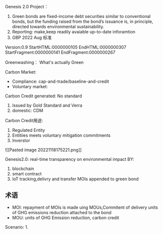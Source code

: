 
Genesis 2.0 Project：
1.  Green bonds are fixed-income debt securities similar to conventional bonds, but the funding raised from the bond’s issuance is, in principle, directed towards environmental sustainability.
2.  Reporting:  make,keep readily avaiable up-to-date inforamtion
3. GBP 2022 Aug 标准

Version:0.9 StartHTML:0000000105 EndHTML:0000000307 StartFragment:0000000141 EndFragment:0000000267

Greenwashing： What's actually Green

Carbon Market:
- Compliance: cap-and-trade/baseline-and-credit
- Voluntary market:

Carbon Credit generated: No standard
1. Issued by Gold Standard and Verra
2. domestic: CDM

Carbon Credit用途:
1. Regulated Entity
2. Entitiies meets voluntary mitigation commitments
3. Inverstor

![[Pasted image 20221118175221.png]]

Genesis2.0: real-time transparency on environmental impact BY:

1. blockchain
2. smart contract
3. IoT tracking,delivry and transfer MOIs appended to green bond

## 术语

- MOI:  repayment of MOIs is made uing MOUs,Commitent of delivery units of GHG emissions reduction attached to the bond
- MOU: units of GHG Emission reduction, carbon credit

Scenario:
1. 

